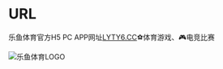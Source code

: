 # URL
乐鱼体育官方H5 PC APP网址[LYTY6.CC](https://lyty6.cc "LYTY6.CC")⚽️体育游戏、🎮电竞比赛

![乐鱼体育LOGO](https://avatars.githubusercontent.com/u/95761600?s=120&v=4 "乐鱼体育LOGO")
